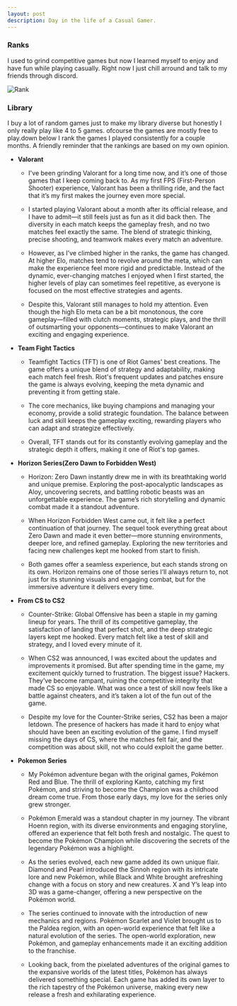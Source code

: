 ```yaml
---
layout: post
description: Day in the life of a Casual Gamer.
---
```

### Ranks
I used to grind competitive games but now I learned myself to enjoy and have fun while playing casually. Right now I just chill arround and talk to my friends through discord.


![Rank](/Website/assets/diamond.png)

### Library
I buy a lot of random games just to make my library diverse but honestly I only really play like 4 to 5 games. ofcourse the games are mostly free to play.down below I rank the games I played consistently for a couple months. A friendly reminder that the rankings are based on my own opinion.

* **Valorant** 
    - I've been grinding Valorant for a long time now, and it’s one of those games that I keep coming back to. As my first FPS (First-Person Shooter) experience, Valorant has been a thrilling ride, and the fact that it’s my first makes the journey even more special.

    - I started playing Valorant about a month after its official release, and I have to admit—it still feels just as fun as it did back then. The diversity in each match keeps the gameplay fresh, and no two matches feel exactly the same. The blend of strategic thinking, precise shooting, and teamwork makes every match an adventure.

     - However, as I’ve climbed higher in the ranks, the game has changed. At higher Elo, matches tend to revolve around the meta, which can make the experience feel more rigid and predictable. Instead of the dynamic, ever-changing matches I enjoyed when I first started, the higher levels of play can sometimes feel repetitive, as everyone is focused on the most effective strategies and agents.

    - Despite this, Valorant still manages to hold my attention. Even though the high Elo meta can be a bit monotonous, the core gameplay—filled with clutch moments, strategic plays, and the thrill of outsmarting your opponents—continues to make Valorant an exciting and engaging experience.

* **Team Fight Tactics**
    - Teamfight Tactics (TFT) is one of Riot Games' best creations. The game offers a unique blend of strategy and adaptability, making each match feel fresh. Riot's frequent updates and patches ensure the game is always evolving, keeping the meta dynamic and preventing it from getting stale.

    - The core mechanics, like buying champions and managing your economy, provide a solid strategic foundation. The balance between luck and skill keeps the gameplay exciting, rewarding players who can adapt and strategize effectively.

    - Overall, TFT stands out for its constantly evolving gameplay and the strategic depth it offers, making it one of Riot's top games.

* **Horizon Series(Zero Dawn to Forbidden West)**
    - Horizon: Zero Dawn instantly drew me in with its breathtaking world and unique premise. Exploring the post-apocalyptic landscapes as Aloy, uncovering secrets, and battling robotic beasts was an unforgettable experience. The game’s rich storytelling and dynamic combat made it a standout adventure.

    - When Horizon Forbidden West came out, it felt like a perfect continuation of that journey. The sequel took everything great about Zero Dawn and made it even better—more stunning environments, deeper lore, and refined gameplay. Exploring the new territories and facing new challenges kept me hooked from start to finish.

    - Both games offer a seamless experience, but each stands strong on its own. Horizon remains one of those series I’ll always return to, not just for its stunning visuals and engaging combat, but for the immersive adventure it delivers every time.

* **From CS to CS2**
    - Counter-Strike: Global Offensive has been a staple in my gaming lineup for years. The thrill of its competitive gameplay, the satisfaction of landing that perfect shot, and the deep strategic layers kept me hooked. Every match felt like a test of skill and strategy, and I loved every minute of it.

    - When CS2 was announced, I was excited about the updates and improvements it promised. But after spending time in the game, my excitement quickly turned to frustration. The biggest issue? Hackers. They’ve become rampant, ruining the competitive integrity that made CS so enjoyable. What was once a test of skill now feels like a battle against cheaters, and it’s taken a lot of the fun out of the game.

    - Despite my love for the Counter-Strike series, CS2 has been a major letdown. The presence of hackers has made it hard to enjoy what should have been an exciting evolution of the game. I find myself missing the days of CS, where the matches felt fair, and the competition was about skill, not who could exploit the game better.

* **Pokemon Series**
    - My Pokémon adventure began with the original games, Pokémon Red and Blue. The thrill of exploring Kanto, catching my first Pokémon, and striving to become the Champion was a childhood dream come true. From those early days, my love for the series only grew stronger.

    - Pokémon Emerald was a standout chapter in my journey. The vibrant Hoenn region, with its diverse environments and engaging storyline, offered an experience that felt both fresh and nostalgic. The quest to become the Pokémon Champion while discovering the secrets of the legendary Pokémon was a highlight.
 
    - As the series evolved, each new game added its own unique flair. Diamond and Pearl introduced the Sinnoh region with its intricate lore and new Pokémon, while Black and White brought arefreshing change with a focus on story and new creatures. X and Y’s leap into 3D was a game-changer, offering a new perspective on the Pokémon world.

    - The series continued to innovate with the introduction of new mechanics and regions. Pokémon Scarlet and Violet brought us to the Paldea region, with an open-world experience that felt like a natural evolution of the series. The open-world exploration, new Pokémon, and gameplay enhancements made it an exciting addition to the franchise.
 
    - Looking back, from the pixelated adventures of the original games to the expansive worlds of the latest titles, Pokémon has always delivered something special. Each game has added its own layer to the rich tapestry of the Pokémon universe, making every new release a fresh and exhilarating experience.
